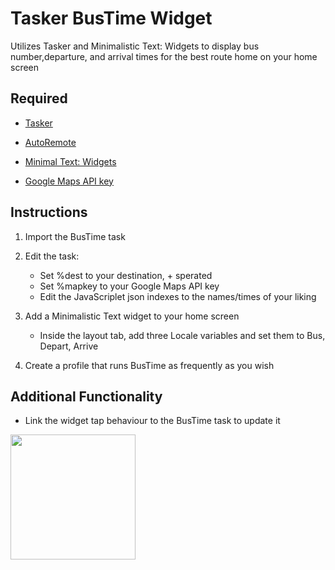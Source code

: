 # Tasker BusTime Widget

Utilizes Tasker and Minimalistic Text: Widgets to display bus number,departure, and arrival times for the best route home on your home screen

## Required
- [Tasker](https://play.google.com/store/apps/details?id=net.dinglisch.android.taskerm)

- [AutoRemote](https://play.google.com/store/apps/details?id=com.joaomgcd.autoremote)

- [Minimal Text: Widgets](https://play.google.com/store/apps/details?id=de.devmil.minimaltext)

- [Google Maps API key](https://developers.google.com/places/web-service/get-api-key)

## Instructions

1. Import the BusTime task

2. Edit the task:

   - Set %dest to your destination, + sperated
   - Set %mapkey to your Google Maps API key
   - Edit the JavaScriplet json indexes to the names/times of your liking
   
3. Add a Minimalistic Text widget to your home screen
   - Inside the layout tab, add three Locale variables and set them to Bus, Depart, Arrive

4. Create a profile that runs BusTime as frequently as you wish

## Additional Functionality
- Link the widget tap behaviour to the BusTime task to update it

<img src="https://user-images.githubusercontent.com/24640479/50578135-4bfeaa00-0dea-11e9-8884-cc93b8f20ba1.jpg" width="200">
